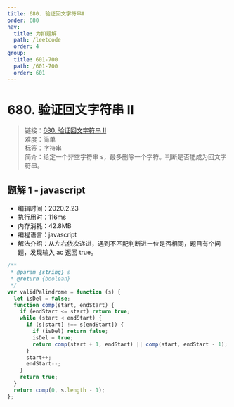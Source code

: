 ```yaml
---
title: 680. 验证回文字符串Ⅱ
order: 680
nav:
  title: 力扣题解
  path: /leetcode
  order: 4
group:
  title: 601-700
  path: /601-700
  order: 601
---
```


# 680. 验证回文字符串 Ⅱ

> 链接：[680. 验证回文字符串 Ⅱ](https://leetcode-cn.com/problems/valid-palindrome-ii/)  
> 难度：简单  
> 标签：字符串  
> 简介：给定一个非空字符串 s，最多删除一个字符。判断是否能成为回文字符串。

## 题解 1 - javascript

- 编辑时间：2020.2.23
- 执行用时：116ms
- 内存消耗：42.8MB
- 编程语言：javascript
- 解法介绍：从左右依次递进，遇到不匹配判断进一位是否相同，题目有个问题，发现输入 ac 返回 true。

```javascript
/**
 * @param {string} s
 * @return {boolean}
 */
var validPalindrome = function (s) {
  let isDel = false;
  function comp(start, endStart) {
    if (endStart <= start) return true;
    while (start < endStart) {
      if (s[start] !== s[endStart]) {
        if (isDel) return false;
        isDel = true;
        return comp(start + 1, endStart) || comp(start, endStart - 1);
      }
      start++;
      endStart--;
    }
    return true;
  }
  return comp(0, s.length - 1);
};
```
